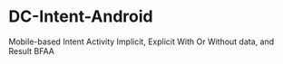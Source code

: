 # DC-Intent-Android
Mobile-based Intent Activity Implicit, Explicit With Or Without data, and Result BFAA
